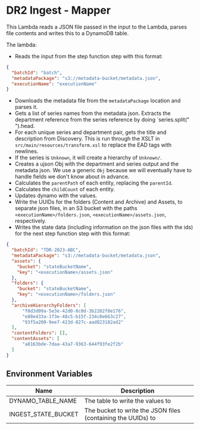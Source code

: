 # DR2 Ingest - Mapper

This Lambda reads a JSON file passed in the input to the Lambda, parses file contents and writes this to a DynamoDB table.

The lambda:
* Reads the input from the step function step with this format:
```json
{
  "batchId": "batch",
  "metadataPackage": "s3://metadata-bucket/metadata.json",
  "executionName": "executionName"
}
```
* Downloads the metadata file from the `metadataPackage` location and parses it.
* Gets a list of series names from the metadata json. Extracts the department reference from the series reference by doing `series.split(" ").head.
* For each unique series and department pair, gets the title and description from Discovery. This is run through the XSLT in `src/main/resources/transform.xsl` to replace the EAD tags with newlines.
* If the series is `Unknown`, it will create a hierarchy of `Unknown/`.
* Creates a ujson Obj with the department and series output and the metadata json. We use a generic `Obj` because we will eventually have to handle fields we don't know about in advance.
* Calculates the `parentPath` of each entity, replacing the `parentId`.
* Calculates the `childCount` of each entity.
* Updates dynamo with the values.
* Write the UUIDs for the folders (Content and Archive) and Assets, to separate json files, in an S3 bucket with the paths `<executionName>/folders.json`, `<executionName>/assets.json`, respectively.
* Writes the state data (including information on the json files with the ids) for the next step function step with this format:
```json
{
  "batchId": "TDR-2023-ABC",
  "metadataPackage": "s3://metadata-bucket/metadata.json",
  "assets": {
    "bucket": "stateBucketName",
    "key": "<executionName>/assets.json"
  },
  "folders": {
    "bucket": "stateBucketName",
    "key": "<executionName>/folders.json"
  },
  "archiveHierarchyFolders": [
      "f0d3d09a-5e3e-42d0-8c0d-3b2202f0e176",
      "e88e433a-1f3e-48c5-b15f-234c0e663c27",
      "93f5a200-9ee7-423d-827c-aad823182ad2"
  ],
  "contentFolders": [],
  "contentAssets": [
      "a8163bde-7daa-43a7-9363-644f93fe2f2b"
  ]
}
```


## Environment Variables

| Name                | Description                                                  |
|---------------------|--------------------------------------------------------------|
| DYNAMO_TABLE_NAME   | The table to write the values to                             |
| INGEST_STATE_BUCKET | The bucket to write the JSON files (containing the UUIDs) to |
